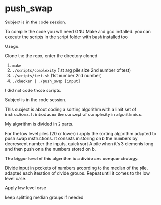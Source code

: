 # push_swap


Subject is in the code session. 

To compile the code you will need GNU Make and gcc installed. 
you can execute the scripts in the script folder with bash installed too

Usage:

Clone the the repo, enter the directory cloned 
1. `make`
2. `./scripts/complexity` (1st arg pile size 2nd number of test)
3. `./scripts/test.sh` (1st number 2nd number)
4. `./checker | ./push_swap [input]`

I did not code those scripts.

Subject is in the code session. 

This subject is about coding a sorting algorithm with a limit set of instructions. It introduces the concept of complexity in algorithmics.

My algorithm is divided in 2 parts. 

For the low level piles (20 or lower) i apply the sorting algorithm adapted to push swap instructions. It consists in storing on b the numbers by decrescent number the inputs, quick sort A pile when it's 3 elements long and then push on a the numbers stored on b.

The bigger level of this algorithm is a divide and conquer strategy.

Divide input in pockets of numbers according to the median of the pile, adapted each iteration of divide groups. Repeat until it comes to the low level case.

Apply low level case

keep splitting median groups if needed 
